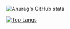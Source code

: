 ![Anurag's GitHub stats](https://github-readme-stats.vercel.app/api?username=KXX-Hub&show_icons=true&theme=dark)
<!--START_SECTION:waka-->
<!--END_SECTION:waka-->


[![Top Langs](https://github-readme-stats.vercel.app/api/top-langs/?username=KXX-Hub&layout=compact&theme=dark)](https://github.com/KXX-Hub/)
